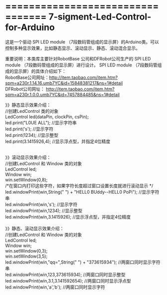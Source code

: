 =================================
7-sigment-Led-Control-for-Arduino
=================================

这是一个驱动 SPI LED module （7段数码管组成的显示屏）的Arduino类。可以控制多种显示效果，比如静态显示、滚动显示、静态、滚动混合显示。 <br>

重要说明：本类库主要针对RobotBase 公司和DFRobot公司生产的 SPI LED module （7段数码管组成的显示屏）进行设计。
SPI LED module （7段数码管组成的显示屏）的具体介绍如下：<br>
RobotBase公司网址：http://item.taobao.com/item.htm?spm=a230r.1.14.16.umb7YC&id=15848381217&ns=1#detail<br>
DFRobot公司网址：  http://item.taobao.com/item.htm?spm=a230r.1.0.0.umb7YC&id=7457884485&ns=1#detail<br>

》》静态显示效果介绍：<br>
//创建LedControl 类的对象<br>
LedControl led(dataPin, clockPin, csPin);<br>
led.print("L0UE ALL");  //显示字符串<br>
led.print('s');         //显示字符<br>
led.print(1234);        //显示整型<br>
led.print(3.1415926,4); //显示浮点型，并指定4位精度<br><br>

》》滚动显示效果介绍：<br>
//创建LedControl 和 Window 类的对象<br>
    LedControl led;<br>
    Window win; <br>
    win.setWindow(0,8);<br>
    /*在窗口内打印这些字符，如果字符长度超过窗口设置长度就进行滚动显示 */<br>
    led.windowPrint(win,String("      ") + "HELL0 BUddy--HELL0 PoPi"); //显示字符串<br>
    led.windowPrint(win,'s');                                          //显示字符<br>
    led.windowPrint(win,1234);                                         //显示整型<br>
    led.windowPrint(win,3.1415926);                                    //显示浮点型，并指定4位精度<br>
    <br>
》》静态、滚动显示效果介绍：<br>
//创建LedControl 和 Window 类的对象<br>
LedControl led;<br>
Window win; <br>
win.setWindow(0,3);<br>
win.setWindow(3,5);<br>
led.windowPrint(win,"qq=",String("     ") + "373615934");  //两窗口同时显示字符串<br>
led.windowPrint(win,123,373615934);                        //两窗口同时显示整型<br>
led.windowPrint(win,3.1,3.141592654);                      //两窗口同时显示浮点型<br>
led.windowPrint(win,'a','b');                              //两窗口同时显示字符<br>
